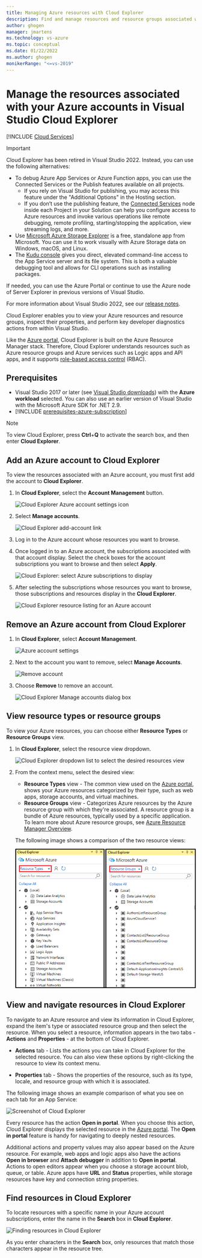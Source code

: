 ```yaml
---
title: Managing Azure resources with Cloud Explorer
description: Find and manage resources and resource groups associated with your Azure accounts by using Visual Studio Cloud Explorer.
author: ghogen
manager: jmartens
ms.technology: vs-azure
ms.topic: conceptual
ms.date: 01/22/2022
ms.author: ghogen
monikerRange: "<=vs-2019"
---
```

# Manage the resources associated with your Azure accounts in Visual Studio Cloud Explorer


 [!INCLUDE [Cloud Services](./includes/cloud-services-legacy.md)]

> [!Important]
> Cloud Explorer has been retired in Visual Studio 2022. Instead, you can use the following alternatives:
> - To debug Azure App Services or Azure Function apps, you can use the Connected Services or the Publish features available on all projects. 
>   -  If you rely on Visual Studio for publishing, you may access this feature under the "Additional Options" in the Hosting section. 
>   -  If you don’t use the publishing feature, the [Connected Services](overview-connected-services.md?view=vs-2022&preserve-view=true) node inside each Project in your Solution can help you configure access to Azure resources and invoke  various operations like remote debugging, remote profiling, starting/stopping the application, view streaming logs, and more.
> - Use [Microsoft Azure Storage Explorer](/azure/vs-azure-tools-storage-manage-with-storage-explorer) is a free, standalone app from Microsoft. You can use it to work visually with Azure Storage data on Windows, macOS, and Linux.
> - The [Kudu console](https://github.com/projectkudu/kudu/wiki/Kudu-console) gives you direct, elevated command-line access to the App Service server and its file system. This is both a valuable debugging tool and allows for CLI operations such as installing packages.
>
> If needed, you can use the Azure Portal or continue to use the Azure node of Server Explorer in previous versions of Visual Studio.
>
> For more information about Visual Studio 2022, see our [release notes](/visualstudio/releases/2022/release-notes/).

Cloud Explorer enables you to view your Azure resources and resource groups, inspect their properties, and perform key developer diagnostics actions from within Visual Studio.

Like the [Azure portal](https://portal.azure.com), Cloud Explorer is built on the Azure Resource Manager stack. Therefore, Cloud Explorer understands resources such as Azure resource groups and Azure services such as Logic apps and API apps, and it supports [role-based access control](/azure/role-based-access-control/role-assignments-portal) (RBAC).

## Prerequisites

* Visual Studio 2017 or later (see [Visual Studio downloads](https://visualstudio.microsoft.com/downloads/?cid=learn-onpage-download-cta)) with the **Azure workload** selected. You can also use an earlier version of Visual Studio with the Microsoft Azure SDK for .NET 2.9.
* [!INCLUDE [prerequisites-azure-subscription](includes/prerequisites-azure-subscription.md)]


> [!NOTE]
> To view Cloud Explorer, press **Ctrl**+**Q** to activate the search box, and then enter **Cloud Explorer**.

## Add an Azure account to Cloud Explorer

To view the resources associated with an Azure account, you must first add the account to **Cloud Explorer**.

1. In **Cloud Explorer**, select the **Account Management** button.

   ![Cloud Explorer Azure account settings icon](./media/vs-azure-tools-resources-managing-with-cloud-explorer/azure-account-settings.png)

1. Select **Manage accounts**.

   ![Cloud Explorer add-account link](./media/vs-azure-tools-resources-managing-with-cloud-explorer/manage-accounts-link.png)

1. Log in to the Azure account whose resources you want to browse.

1. Once logged in to an Azure account, the subscriptions associated with that account display. Select the check boxes for the account subscriptions you want to browse and then select **Apply**.

   ![Cloud Explorer: select Azure subscriptions to display](./media/vs-azure-tools-resources-managing-with-cloud-explorer/select-subscriptions.png)

1. After selecting the subscriptions whose resources you want to browse, those subscriptions and resources display in the **Cloud Explorer**.

   ![Cloud Explorer resource listing for an Azure account](./media/vs-azure-tools-resources-managing-with-cloud-explorer/resources-listed.png)

## Remove an Azure account from Cloud Explorer

1. In **Cloud Explorer**, select **Account Management**.

   ![Azure account settings](./media/vs-azure-tools-resources-managing-with-cloud-explorer/azure-account-settings.png)

1. Next to the account you want to remove, select **Manage Accounts**.

   ![Remove account](./media/vs-azure-tools-resources-managing-with-cloud-explorer/remove-account.png)

1. Choose **Remove** to remove an account.

    ![Cloud Explorer Manage accounts dialog box](./media/vs-azure-tools-resources-managing-with-cloud-explorer/accountmanage.PNG)

## View resource types or resource groups

To view your Azure resources, you can choose either **Resource Types** or **Resource Groups** view.

1. In **Cloud Explorer**, select the resource view dropdown.

   ![Cloud Explorer dropdown list to select the desired resources view](./media/vs-azure-tools-resources-managing-with-cloud-explorer/resources-view-dropdown.png)

1. From the context menu, select the desired view:

   * **Resource Types** view - The common view used on the [Azure portal](https://portal.azure.com), shows your Azure resources categorized by their type, such as web apps, storage accounts, and virtual machines.
   * **Resource Groups** view - Categorizes Azure resources by the Azure resource group with which they're associated. A resource group is a bundle of Azure resources, typically used by a specific application. To learn more about Azure resource groups, see [Azure Resource Manager Overview](/azure/azure-resource-manager/resource-group-overview).

   The following image shows a comparison of the two resource views:

   ![Cloud Explorer resource views comparison](./media/vs-azure-tools-resources-managing-with-cloud-explorer/resource-views-comparison.png)

## View and navigate resources in Cloud Explorer

To navigate to an Azure resource and view its information in Cloud Explorer, expand the item's type or associated resource group and then select the resource. When you select a resource, information appears in the two tabs - **Actions** and **Properties** - at the bottom of Cloud Explorer.

* **Actions** tab - Lists the actions you can take in Cloud Explorer for the selected resource. You can also view these options by right-clicking the resource to view its context menu.

* **Properties** tab - Shows the properties of the resource, such as its type, locale, and resource group with which it is associated.

The following image shows an example comparison of what you see on each tab for an App Service:

  ![Screenshot of Cloud Explorer](./media/vs-azure-tools-resources-managing-with-cloud-explorer/actions-and-properties.png)

Every resource has the action **Open in portal**. When you choose this action, Cloud Explorer displays the selected resource in the [Azure portal](https://portal.azure.com). The **Open in portal** feature is handy for navigating to deeply nested resources.

Additional actions and property values may also appear based on the Azure resource. For example, web apps and logic apps also have the actions **Open in browser** and **Attach debugger** in addition to **Open in portal**. Actions to open editors appear when you choose a storage account blob, queue, or table. Azure apps have **URL** and **Status** properties, while storage resources have key and connection string properties.

## Find resources in Cloud Explorer

To locate resources with a specific name in your Azure account subscriptions, enter the name in the **Search** box in **Cloud Explorer**.

  ![Finding resources in Cloud Explorer](./media/vs-azure-tools-resources-managing-with-cloud-explorer/search-for-resources.png)

As you enter characters in the **Search** box, only resources that match those characters appear in the resource tree.

